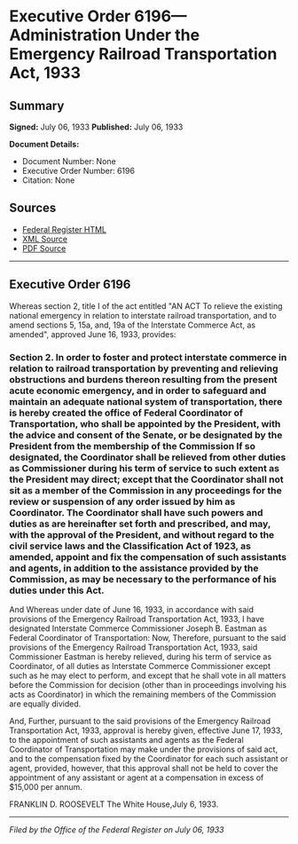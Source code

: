# Executive Order 6196—Administration Under the Emergency Railroad Transportation Act, 1933

## Summary

**Signed:** July 06, 1933
**Published:** July 06, 1933

**Document Details:**
- Document Number: None
- Executive Order Number: 6196
- Citation: None

## Sources
- [Federal Register HTML](https://www.presidency.ucsb.edu/documents/executive-order-6196-administration-under-the-emergency-railroad-transportation-act-1933)
- [XML Source](None)
- [PDF Source](None)

---

## Executive Order 6196

Whereas section 2, title I of the act entitled "AN ACT To relieve the existing national emergency in relation to interstate railroad transportation, and to amend sections 5, 15a, and, 19a of the Interstate Commerce Act, as amended", approved June 16, 1933, provides:
### Section 2. In order to foster and protect interstate commerce in relation to railroad transportation by preventing and relieving obstructions and burdens thereon resulting from the present acute economic emergency, and in order to safeguard and maintain an adequate national system of transportation, there is hereby created the office of Federal Coordinator of Transportation, who shall be appointed by the President, with the advice and consent of the Senate, or be designated by the President from the membership of the Commission If so designated, the Coordinator shall be relieved from other duties as Commissioner during his term of service to such extent as the President may direct; except that the Coordinator shall not sit as a member of the Commission in any proceedings for the review or suspension of any order issued by him as Coordinator. The Coordinator shall have such powers and duties as are hereinafter set forth and prescribed, and may, with the approval of the President, and without regard to the civil service laws and the Classification Act of 1923, as amended, appoint and fix the compensation of such assistants and agents, in addition to the assistance provided by the Commission, as may be necessary to the performance of his duties under this Act.

And Whereas under date of June 16, 1933, in accordance with said provisions of the Emergency Railroad Transportation Act, 1933, I have designated Interstate Commerce Commissioner Joseph B. Eastman as Federal Coordinator of Transportation:
Now, Therefore, pursuant to the said provisions of the Emergency Railroad Transportation Act, 1933, said Commissioner Eastman is hereby relieved, during his term of service as Coordinator, of all duties as Interstate Commerce Commissioner except such as he may elect to perform, and except that he shall vote in all matters before the Commission for decision (other than in proceedings involving his acts as Coordinator) in which the remaining members of the Commission are equally divided.

And, Further, pursuant to the said provisions of the Emergency Railroad Transportation Act, 1933, approval is hereby given, effective June 17, 1933, to the appointment of such assistants and agents as the Federal Coordinator of Transportation may make under the provisions of said act, and to the compensation fixed by the Coordinator for each such assistant or agent, provided, however, that this approval shall not be held to cover the appointment of any assistant or agent at a compensation in excess of $15,000 per annum.

FRANKLIN D. ROOSEVELT
The White House,July 6, 1933.

---

*Filed by the Office of the Federal Register on July 06, 1933*
